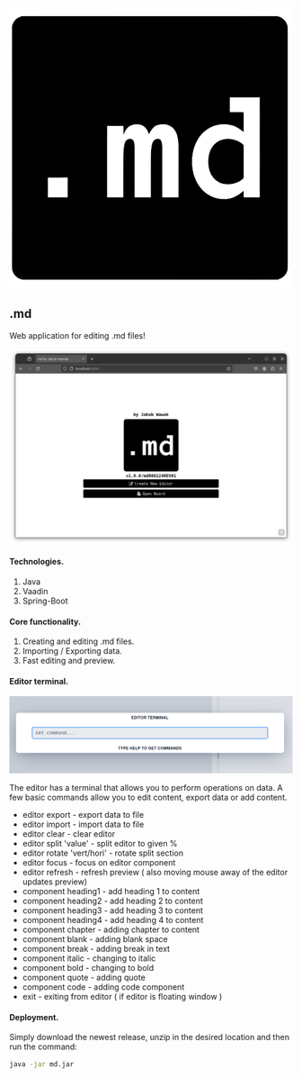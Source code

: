 ![md_icon](https://github.com/wjakew/md/blob/master/readme_resource/md_icon.png)

## .md
Web application for editing .md files!

![homeview_screenshot](https://github.com/wjakew/md/blob/master/readme_resource/homeview_screenshot.png)

#### Technologies.
1. Java
2. Vaadin
3. Spring-Boot
#### Core functionality.
1. Creating and editing .md files.
2. Importing / Exporting data.
3. Fast editing and preview.
#### Editor terminal.
![terminal_screenshot](https://github.com/wjakew/md/blob/master/readme_resource/terminal_screenshot.png)

The editor has a terminal that allows you to perform operations on data.
A few basic commands allow you to edit content, export data or add content.
- editor export - export data to file
- editor import - import data to file
- editor clear - clear editor
- editor split 'value' - split editor to given %
- editor rotate 'vert/hori' - rotate split section
- editor focus - focus on editor component
- editor refresh - refresh preview ( also moving mouse away of the editor updates preview)
- component heading1 - add heading 1 to content
- component heading2 - add heading 2 to content
- component heading3 - add heading 3 to content
- component heading4 - add heading 4 to content
- component chapter - adding chapter to content
- component blank - adding blank space
- component break - adding break in text
- component italic - changing to italic
- component bold - changing to bold
- component quote - adding quote
- component code - adding code component
- exit - exiting from editor ( if editor is floating window )

#### Deployment.
Simply download the newest release, unzip in the desired location and then run the command:
```bash
java -jar md.jar
```
